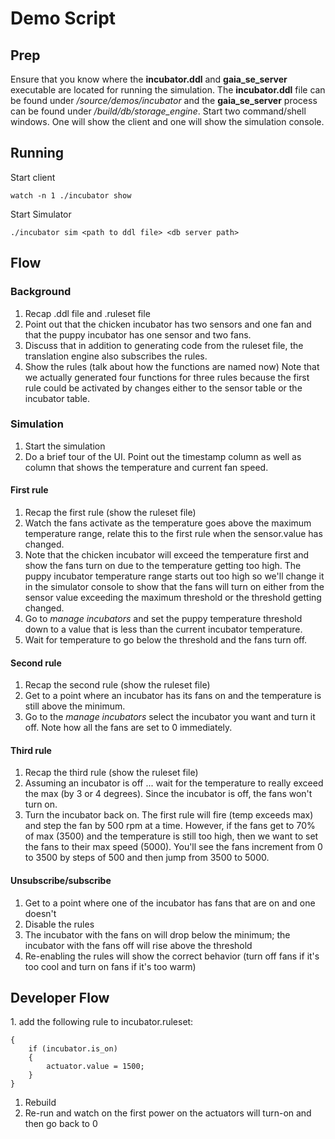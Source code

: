 # Demo Script

## Prep
Ensure that you know where the **incubator.ddl** and **gaia_se_server** executable are located for running the simulation.  The **incubator.ddl** file can be found under */source/demos/incubator* and the **gaia_se_server** process can be found under */build/db/storage_engine*. Start two command/shell windows.  One will show the client and one will show the simulation console.  

## Running
Start client
```
watch -n 1 ./incubator show
```

Start Simulator
```
./incubator sim <path to ddl file> <db server path>
```

## Flow
### Background
1. Recap .ddl file and .ruleset file
1. Point out that the chicken incubator has two sensors and one fan and that the puppy incubator has one sensor and two fans.
1. Discuss that in addition to generating code from the ruleset file, the translation engine also subscribes the rules.
1. Show the rules (talk about how the functions are named now)  Note that we actually generated four functions for three rules because the first rule could be activated by changes either to the sensor table or the incubator table.

### Simulation
1. Start the simulation
1. Do a brief tour of the UI.  Point out the timestamp column as well as column that shows the temperature and current fan speed.

#### First rule
1. Recap the first rule (show the ruleset file)
1. Watch the fans activate as the temperature goes above the maximum temperature range, relate this to the first rule when the sensor.value has changed.
1. Note that the chicken incubator will exceed the temperature first and show the fans turn on due to the temperature getting too high.  The puppy incubator temperature range starts out too high so we'll change it in the simulator console to show that the fans will  turn on either from the sensor value exceeding the maximum threshold or the threshold getting changed.
1. Go to _manage incubators_ and set the puppy temperature threshold down to a value that is less than the current incubator temperature.
1. Wait for temperature to go below the threshold and the fans turn off.

#### Second rule
1. Recap the second rule (show the ruleset file)
1. Get to a point where an incubator has its fans on and the temperature is still above the minimum.
1. Go to the _manage incubators_ select the incubator you want and turn it off.  Note how all the fans are set to 0 immediately.

#### Third rule
1. Recap the third rule (show the ruleset file)
1. Assuming an incubator is off ... wait for the temperature to really exceed the max (by 3 or 4 degrees).  Since the incubator is off, the fans won't turn on.
1. Turn the incubator back on.  The first rule will fire (temp exceeds max) and step the fan by 500 rpm at a time.  However, if the fans get to 70% of max (3500) and the temperature is still too high, then we want to set the fans to their max speed (5000).  You'll see the fans increment from 0 to 3500 by steps of 500 and then jump from 3500 to 5000.

#### Unsubscribe/subscribe
1. Get to a point where one of the incubator has fans that are on and one doesn't
1. Disable the rules
1. The incubator with the fans on will drop below the minimum; the incubator with the fans off will rise above the threshold
1. Re-enabling the rules will show the correct behavior (turn off fans if it's too cool and turn on fans if it's too warm)

## Developer Flow
<WIP>
1. add the following rule to incubator.ruleset:

```
{
    if (incubator.is_on)
    {
        actuator.value = 1500;
    }
}
```

1. Rebuild
1. Re-run and watch on the first power on the actuators will turn-on and then go back to 0
